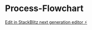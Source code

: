 # Process-Flowchart

[Edit in StackBlitz next generation editor ⚡️](https://stackblitz.com/~/github.com/Tbit256/Process-Flowchart)